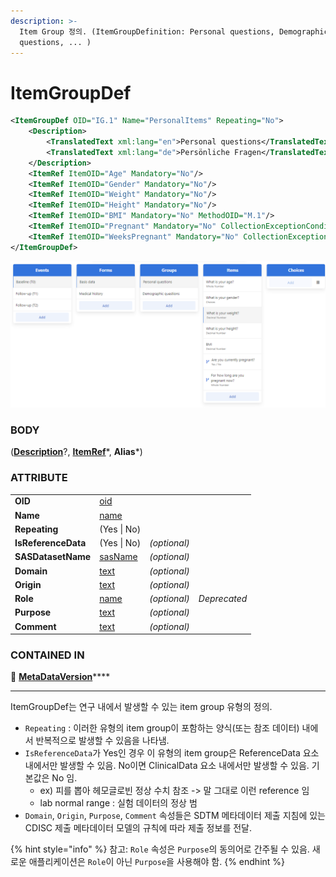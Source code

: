 ```yaml
---
description: >-
  Item Group 정의. (ItemGroupDefinition: Personal questions, Demographic
  questions, ... )
---
```


# ItemGroupDef



```xml
<ItemGroupDef OID="IG.1" Name="PersonalItems" Repeating="No">
    <Description>
        <TranslatedText xml:lang="en">Personal questions</TranslatedText>
        <TranslatedText xml:lang="de">Persönliche Fragen</TranslatedText>
    </Description>
    <ItemRef ItemOID="Age" Mandatory="No"/>
    <ItemRef ItemOID="Gender" Mandatory="No"/>
    <ItemRef ItemOID="Weight" Mandatory="No"/>
    <ItemRef ItemOID="Height" Mandatory="No"/>
    <ItemRef ItemOID="BMI" Mandatory="No" MethodOID="M.1"/>
    <ItemRef ItemOID="Pregnant" Mandatory="No" CollectionExceptionConditionOID="C.2"/>
    <ItemRef ItemOID="WeeksPregnant" Mandatory="No" CollectionExceptionConditionOID="C.5"/>
</ItemGroupDef>
```

![Groups](<../../../../.gitbook/assets/createform (1).png>)

### BODY

([**Description**](../studyeventdef/description.md)?, [**ItemRef**](itemref.md)\*, **Alias**\*)



### ATTRIBUTE

|                     |                                   |              |              |
| ------------------- | --------------------------------- | ------------ | ------------ |
| **OID**             | [oid](../../../dataformat.md)     |              |              |
| **Name**            | [name](../../../dataformat.md)    |              |              |
| **Repeating**       | (Yes \| No)                       |              |              |
| **IsReferenceData** | (Yes \| No)                       | _(optional)_ |              |
| **SASDatasetName**  | [sasName](../../../dataformat.md) | _(optional)_ |              |
| **Domain**          | [text](../../../dataformat.md)    | _(optional)_ |              |
| **Origin**          | [text](../../../dataformat.md)    | _(optional)_ |              |
| **Role**            | [name](../../../dataformat.md)    | _(optional)_ | _Deprecated_ |
| **Purpose**         | [text](../../../dataformat.md)    | _(optional)_ |              |
| **Comment**         | [text](../../../dataformat.md)    | _(optional)_ |              |



### CONTAINED IN

**📁** [**MetaDataVersion**](../)****

****

ItemGroupDef는 연구 내에서 발생할 수 있는 item group 유형의 정의.

* `Repeating` : 이러한 유형의 item group이 포함하는 양식(또는 참조 데이터) 내에서 반복적으로 발생할 수 있음을 나타냄.
* `IsReferenceData`가 Yes인 경우 이 유형의 item group은 ReferenceData 요소 내에서만 발생할 수 있음. No이면 ClinicalData 요소 내에서만 발생할 수 있음. 기본값은 No 임.
  * ex) 피를 뽑아 헤모글로빈 정상 수치 참조 -> 말 그대로 이런 reference 임
  * lab normal range : 실험 데이터의 정상 범
* `Domain`, `Origin`, `Purpose`, `Comment` 속성들은 SDTM 메타데이터 제출 지침에 있는 CDISC 제출 메타데이터 모델의 규칙에 따라 제출 정보를 전달.&#x20;

{% hint style="info" %}
참고: `Role` 속성은 `Purpose`의 동의어로 간주될 수 있음. 새로운 애플리케이션은 `Role`이 아닌 `Purpose`을 사용해야 함.
{% endhint %}



